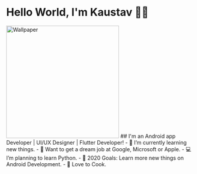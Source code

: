 # Hello World, I'm Kaustav 👋👋
<img align="centre" height="300px" src="https://firebasestorage.googleapis.com/v0/b/chats-ec34c.appspot.com/o/android-developers.svg?alt=media&token=ed62009c-412a-4718-b117-5d53a616f53c" alt="Wallpaper"/>
## I'm an Android app Developer | UI/UX Designer | Flutter Developer! 
- 🔭 I’m currently learning new things.
- 🦾 Want to get a dream job at Google, Microsoft or Apple.
- 💻 I’m planning to learn Python.
- 🥅 2020 Goals: Learn more new things on Android Development.
- 🥘 Love to Cook.

<br />
